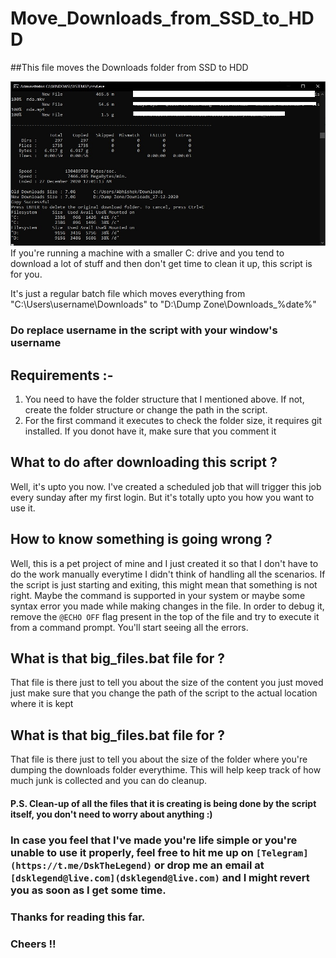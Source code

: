 # Move_Downloads_from_SSD_to_HDD

##This file moves the Downloads folder from SSD to HDD

<img src="./Img/Demo.jpeg">
If you're running a machine with a smaller C: drive and you tend to download a lot of stuff and then don't get time to clean it up, this script is for you.

It's just a regular batch file which moves everything from "C:\Users\username\Downloads" to "D:\Dump Zone\Downloads_%date%"
### Do replace username in the script with your window's username

## Requirements :- 

1) You need to have the folder structure that I mentioned above. If not, create the folder structure or change the path in the script.
2) For the first command it executes to check the folder size, it requires git installed. If you donot have it, make sure that you comment it 


## What to do after downloading this script ?

Well, it's upto you now. I've created a scheduled job that will trigger this job every sunday after my first login. But it's totally upto you how you want to use it.


## How to know something is going wrong ?

Well, this is a pet project of mine and I just created it so that I don't have to do the work manually everytime I didn't think of handling all the scenarios.
If the script is just starting and exiting, this might mean that something is not right.
Maybe the command is supported in your system or maybe some syntax error you made while making changes in the file.
In order to debug it, remove the `@ECHO OFF` flag present in the top of the file and try to execute it from a command prompt.
You'll start seeing all the errors.

## What is that big_files.bat file for ?

That file is there just to tell you about the size of the content you just moved just make sure that you change the path of the script to the actual location where it is kept 

## What is that big_files.bat file for ?

That file is there just to tell you about the size of the folder where you're dumping the downloads folder everythime.
This will help keep track of how much junk is collected and you can do cleanup.

#### P.S. Clean-up of all the files that it is creating is being done by the script itself, you don't need to worry about anything :)


### In case you feel that I've made you're life simple or you're unable to use it properly, feel free to hit me up on `[Telegram](https://t.me/DskTheLegend)` or drop me an email at `[dsklegend@live.com](dsklegend@live.com)` and I might revert you as soon as I get some time.

### Thanks for reading this far.

### Cheers !!
